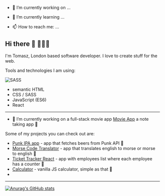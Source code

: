 
- 🔭 I’m currently working on ...
- 🌱 I’m currently learning ...


- 📫 How to reach me: ...

## Hi there 👋 👩🏻‍💻

I'm Tomasz, London based software developer. 
I love to create stuff for the web.

Tools and technologies I am using:

![SASS](https://github.com/Easy-Learn/App/releases/tag/v1.0.1)

- semantic HTML
- CSS / SASS
- JavaScript (ES6)
- React 

----------------------------------------------------------------------------------------
- 🔭 I’m currently working on a full-stack movie app <a href="https://github.com/tommyb89/movie-frontend">Movie App</a> a note taking app 📝


Some of my projects you can check out are:
- <a href="https://tommyb89.github.io/punk-api-app/">Punk IPA app</a> - app that fetches beers from Punk API 📝
- <a href="https://tommyb89.github.io/morsecode-translator/">Morse Code Translator</a> - app that translates english to morse or morse to english 📝
- <a href="https://tommyb89.github.io/morsecode-translator/">Ticket Tracker React</a> - app with employees list where each employee has a counter 📝
- <a href="https://tommyb89.github.io/morsecode-translator/">Calculator</a> - vanilla JS calculator, simple as that 📝
- 

----------------------------------------------------------------------------------------
[![Anurag's GitHub stats](https://github-readme-stats.vercel.app/api?username=tommyb89)](https://github.com/tommyb89/github-readme-stats)



